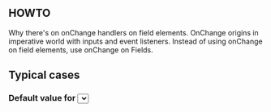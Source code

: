 ## HOWTO

Why there's on onChange handlers on field elements. OnChange origins in imperative world with inputs and event listeners.
Instead of using onChange on field elements, use onChange on Fields.


## Typical cases

### Default value for <Select/> when loading data from server
